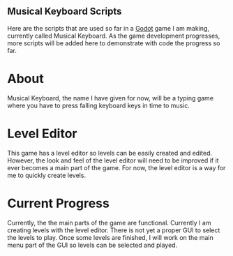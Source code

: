 ## Musical Keyboard Scripts

Here are the scripts that are used so far in a [Godot](https://docs.godotengine.org/en/stable/getting_started/introduction/introduction_to_godot.html) game I am making, currently called Musical Keyboard. As the game development progresses, more scripts will be added here to demonstrate with code the progress so far.

# About
Musical Keyboard, the name I have given for now, will be a typing game where you have to press falling keyboard keys in time to music.

# Level Editor
This game has a level editor so levels can be easily created and edited. However, the look and feel of the level editor will need to be improved if it ever becomes a main part of the game. For now, the level editor is a way for me to quickly create levels.

# Current Progress
Currently, the the main parts of the game are functional. Currently I am creating levels with the level editor. There is not yet a proper GUI to select the levels to play. Once some levels are finished, I will work on the main menu part of the GUI so levels can be selected and played.
